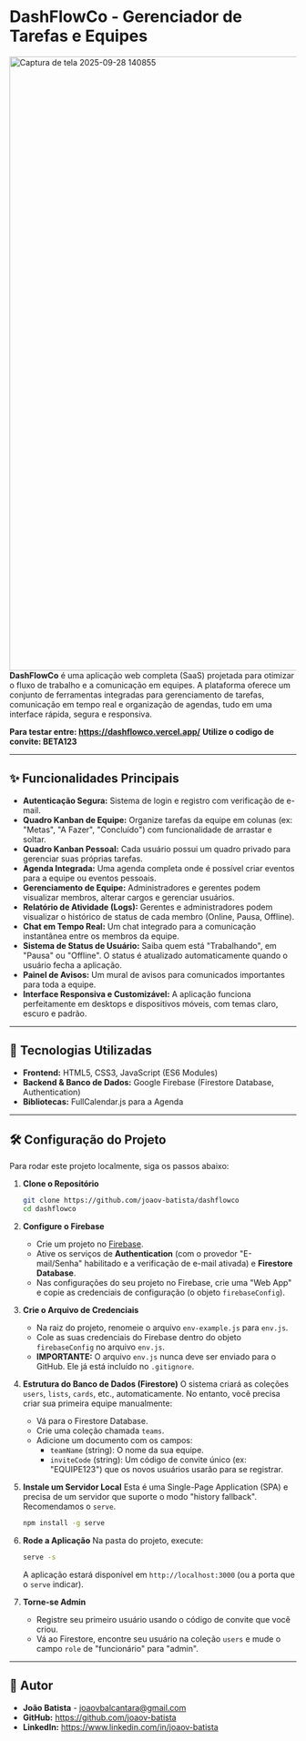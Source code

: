 # DashFlowCo - Gerenciador de Tarefas e Equipes

<img width="1919" height="1079" alt="Captura de tela 2025-09-28 140855" src="https://github.com/user-attachments/assets/bedb568a-4d30-4a69-b36b-88aaa9c35be2" />**DashFlowCo** é uma aplicação web completa (SaaS) projetada para otimizar o fluxo de trabalho e a comunicação em equipes. A plataforma oferece um conjunto de ferramentas integradas para gerenciamento de tarefas, comunicação em tempo real e organização de agendas, tudo em uma interface rápida, segura e responsiva.

**Para testar entre: https://dashflowco.vercel.app/**
**Utilize o codigo de convite: BETA123**

---

## ✨ Funcionalidades Principais

* **Autenticação Segura:** Sistema de login e registro com verificação de e-mail.
* **Quadro Kanban de Equipe:** Organize tarefas da equipe em colunas (ex: "Metas", "A Fazer", "Concluído") com funcionalidade de arrastar e soltar.
* **Quadro Kanban Pessoal:** Cada usuário possui um quadro privado para gerenciar suas próprias tarefas.
* **Agenda Integrada:** Uma agenda completa onde é possível criar eventos para a equipe ou eventos pessoais.
* **Gerenciamento de Equipe:** Administradores e gerentes podem visualizar membros, alterar cargos e gerenciar usuários.
* **Relatório de Atividade (Logs):** Gerentes e administradores podem visualizar o histórico de status de cada membro (Online, Pausa, Offline).
* **Chat em Tempo Real:** Um chat integrado para a comunicação instantânea entre os membros da equipe.
* **Sistema de Status de Usuário:** Saiba quem está "Trabalhando", em "Pausa" ou "Offline". O status é atualizado automaticamente quando o usuário fecha a aplicação.
* **Painel de Avisos:** Um mural de avisos para comunicados importantes para toda a equipe.
* **Interface Responsiva e Customizável:** A aplicação funciona perfeitamente em desktops e dispositivos móveis, com temas claro, escuro e padrão.

---

## 🚀 Tecnologias Utilizadas

* **Frontend:** HTML5, CSS3, JavaScript (ES6 Modules)
* **Backend & Banco de Dados:** Google Firebase (Firestore Database, Authentication)
* **Bibliotecas:** FullCalendar.js para a Agenda

---

## 🛠️ Configuração do Projeto

Para rodar este projeto localmente, siga os passos abaixo:

1.  **Clone o Repositório**
    ```bash
    git clone https://github.com/joaov-batista/dashflowco
    cd dashflowco
    ```

2.  **Configure o Firebase**
    * Crie um projeto no [Firebase](https://console.firebase.google.com/).
    * Ative os serviços de **Authentication** (com o provedor "E-mail/Senha" habilitado e a verificação de e-mail ativada) e **Firestore Database**.
    * Nas configurações do seu projeto no Firebase, crie uma "Web App" e copie as credenciais de configuração (o objeto `firebaseConfig`).

3.  **Crie o Arquivo de Credenciais**
    * Na raiz do projeto, renomeie o arquivo `env-example.js` para `env.js`.
    * Cole as suas credenciais do Firebase dentro do objeto `firebaseConfig` no arquivo `env.js`.
    * **IMPORTANTE:** O arquivo `env.js` nunca deve ser enviado para o GitHub. Ele já está incluído no `.gitignore`.

4.  **Estrutura do Banco de Dados (Firestore)**
    O sistema criará as coleções `users`, `lists`, `cards`, etc., automaticamente. No entanto, você precisa criar sua primeira equipe manualmente:
    * Vá para o Firestore Database.
    * Crie uma coleção chamada `teams`.
    * Adicione um documento com os campos:
        * `teamName` (string): O nome da sua equipe.
        * `inviteCode` (string): Um código de convite único (ex: "EQUIPE123") que os novos usuários usarão para se registrar.

5.  **Instale um Servidor Local**
    Esta é uma Single-Page Application (SPA) e precisa de um servidor que suporte o modo "history fallback". Recomendamos o `serve`.
    ```bash
    npm install -g serve
    ```

6.  **Rode a Aplicação**
    Na pasta do projeto, execute:
    ```bash
    serve -s
    ```
    A aplicação estará disponível em `http://localhost:3000` (ou a porta que o `serve` indicar).

7.  **Torne-se Admin**
    * Registre seu primeiro usuário usando o código de convite que você criou.
    * Vá ao Firestore, encontre seu usuário na coleção `users` e mude o campo `role` de "funcionário" para "admin".

---

## 👤 Autor

* **João Batista** - joaovbalcantara@gmail.com
* **GitHub:** https://github.com/joaov-batista
* **LinkedIn:** https://www.linkedin.com/in/joaov-batista
